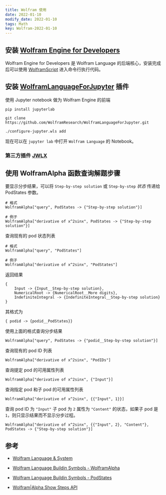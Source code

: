 ```yaml
---
title: Wolfram 使用
date: 2022-01-10
modify_date: 2022-01-10
tags: Math
key: Wolfram-2022-01-10
---
```


## 安装 [Wolfram Engine for Developers](https://www.wolfram.com/engine/)

Wolfram Engine for Developers 是 Wolfram Language 的后端核心，安装完成后可以使用 [WolframScript](https://www.wolfram.com/wolframscript/) 进入命令行执行代码。

## 安装 [ WolframLanguageForJupyter](https://github.com/WolframResearch/WolframLanguageForJupyter) 插件

使用 Jupyter notebook 做为 Wolfram Engine 的前端

```shell
pip install jupyterlab

git clone https://github.com/WolframResearch/WolframLanguageForJupyter.git

./configure-jupyter.wls add
```

现在可以在 `jupyter lab` 中打开 `Wolfram Language` 的 Notebook。

### 第三方插件 [JWLX](https://github.com/Ludwiggle/JWLX)

## 使用 WolframAlpha 函数查询解题步骤

要显示分步结果，可以将 `Step-by-step solution` 或 `Step-by-step` *状态* 传递给 PodStates 参数。

```shell
# 格式
WolframAlpha["query", PodStates -> {"Step-by-step solution"}]

# 例子
WolframAlpha["derivative of x^2sinx", PodStates -> {"Step-by-step solution"}]
```

查询现有的 pod 状态列表

```shell
# 格式
WolframAlpha["query", "PodStates"]

# 例子
WolframAlpha["derivative of x^2sinx", "PodStates"]
```

返回结果

```text
{
    Input -> {Input__Step-by-step solution},
    NumericalRoot -> {NumericalRoot__More digits},
    IndefiniteIntegral -> {IndefiniteIntegral__Step-by-step solution}
}
```

其格式为

```text
{ podid -> {podid__PodStates}}
```

使用上面的格式查询分步结果

```shell
WolframAlpha["query", PodStates -> {"podid__Step-by-step solution"}]
```

查询现有的 pod ID 列表

```shell
WolframAlpha["derivative of x^2sinx", "PodIDs"]
```

查询提定 pod 的可用属性列表

```shell
WolframAlpha["derivative of x^2sinx", {"Input"}]
```

查询指定 pod 和子 pod 的可用属性列表

```shell
WolframAlpha["derivative of x^2sinx", {{"Input", 1}}]
```

查询 pod ID 为 `"Input"` 子 pod 为 `2` 属性为 `"Content"` 的状态，如果子 pod 是 `1`，则只显示结果而不显示分步过程。

```shell
WolframAlpha["derivative of x^2sinx", {{"Input", 2}, "Content"}, PodStates -> {"Step-by-step solution"}]
```

## 参考

- [Wolfram Language & System](https://reference.wolfram.com/language/)

- [Wolfram Language Buildin Symbols - WolframAlpha](https://reference.wolfram.com/language/ref/WolframAlpha.html.zh)

- [Wolfram Language Buildin Symbols - PodStates](https://reference.wolfram.com/language/ref/PodStates.html.zh)

- [Wolfram|Alpha Show Steps API](https://products.wolframalpha.com/show-steps-api/documentation/)
